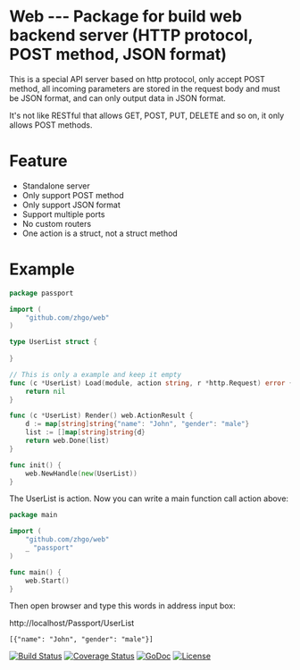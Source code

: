 # Web --- Package for build web backend server (HTTP protocol, POST method, JSON format)

This is a special API server based on http protocol, only accept POST method, all incoming parameters are stored in the request body and must be JSON format, and can only output data in JSON format.

It's not like RESTful that allows GET, POST, PUT, DELETE and so on, it only allows POST methods.

# Feature

* Standalone server
* Only support POST method
* Only support JSON format
* Support multiple ports
* No custom routers
* One action is a struct, not a struct method

# Example

```go
package passport

import (
    "github.com/zhgo/web"
)

type UserList struct {
    
}

// This is only a example and keep it empty
func (c *UserList) Load(module, action string, r *http.Request) error {
    return nil
}

func (c *UserList) Render() web.ActionResult {
    d := map[string]string{"name": "John", "gender": "male"}
    list := []map[string]string{d}
    return web.Done(list)
}

func init() {
    web.NewHandle(new(UserList))
}
```

The UserList is action. Now you can write a main function call action above:

```go
package main

import (
    "github.com/zhgo/web"
    _ "passport" 
)

func main() {
    web.Start()
}
```

Then open browser and type this words in address input box:

http://localhost/Passport/UserList

```shell
[{"name": "John", "gender": "male"}]
```


[![Build Status](https://travis-ci.org/zhgo/web.svg)](https://travis-ci.org/zhgo/web)
[![Coverage Status](https://coveralls.io/repos/zhgo/web/badge.svg)](https://coveralls.io/r/zhgo/web)
[![GoDoc](https://godoc.org/github.com/zhgo/web?status.png)](http://godoc.org/github.com/zhgo/web)
[![License](https://img.shields.io/badge/license-BSD-blue.svg?style=flat)](https://github.com/zhgo/web/blob/master/LICENSE)
